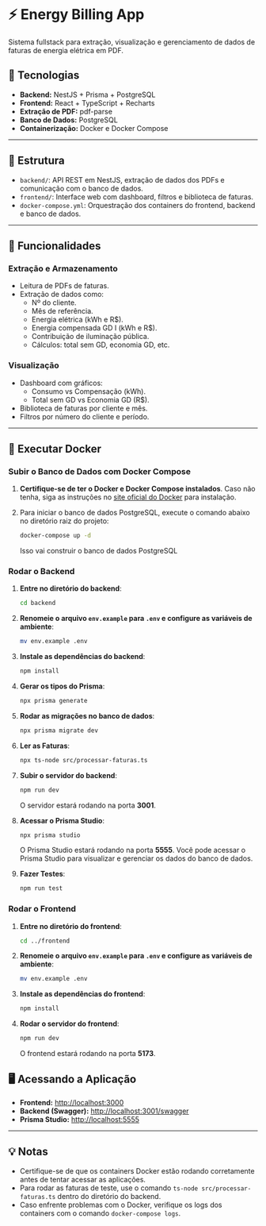 # ⚡ Energy Billing App

Sistema fullstack para extração, visualização e gerenciamento de dados de faturas de energia elétrica em PDF.

## 🚀 Tecnologias

- **Backend:** NestJS + Prisma + PostgreSQL
- **Frontend:** React + TypeScript + Recharts
- **Extração de PDF:** pdf-parse
- **Banco de Dados:** PostgreSQL
- **Containerização:** Docker e Docker Compose

---

## 📁 Estrutura

- `backend/`: API REST em NestJS, extração de dados dos PDFs e comunicação com o banco de dados.
- `frontend/`: Interface web com dashboard, filtros e biblioteca de faturas.
- `docker-compose.yml`: Orquestração dos containers do frontend, backend e banco de dados.

---

## 🧠 Funcionalidades

### Extração e Armazenamento

- Leitura de PDFs de faturas.
- Extração de dados como:
  - Nº do cliente.
  - Mês de referência.
  - Energia elétrica (kWh e R$).
  - Energia compensada GD I (kWh e R$).
  - Contribuição de iluminação pública.
  - Cálculos: total sem GD, economia GD, etc.

### Visualização

- Dashboard com gráficos:
  - Consumo vs Compensação (kWh).
  - Total sem GD vs Economia GD (R$).
- Biblioteca de faturas por cliente e mês.
- Filtros por número do cliente e período.

---

## 🐳 Executar Docker

### Subir o Banco de Dados com Docker Compose

1. **Certifique-se de ter o Docker e Docker Compose instalados**. Caso não tenha, siga as instruções no [site oficial do Docker](https://docs.docker.com/get-docker/) para instalação.

2. Para iniciar o banco de dados PostgreSQL, execute o comando abaixo no diretório raiz do projeto:

   ```bash
   docker-compose up -d
   ```

   Isso vai construir o banco de dados PostgreSQL

### Rodar o Backend

1. **Entre no diretório do backend**:

   ```bash
   cd backend
   ```

2. **Renomeie o arquivo `env.example` para `.env` e configure as variáveis de ambiente**:

   ```bash
   mv env.example .env
   ```

3. **Instale as dependências do backend**:

   ```bash
   npm install
   ```

4. **Gerar os tipos do Prisma**:

   ```bash
   npx prisma generate
   ```

5. **Rodar as migrações no banco de dados**:

   ```bash
   npx prisma migrate dev
   ```

6. **Ler as Faturas**:

   ```bash
   npx ts-node src/processar-faturas.ts
   ```

7. **Subir o servidor do backend**:

   ```bash
   npm run dev
   ```

   O servidor estará rodando na porta **3001**.

8. **Acessar o Prisma Studio**:

   ```bash
   npx prisma studio
   ```

   O Prisma Studio estará rodando na porta **5555**.
   Você pode acessar o Prisma Studio para visualizar e gerenciar os dados do banco de dados.

9. **Fazer Testes**:

   ```bash
   npm run test
   ```

### Rodar o Frontend

1. **Entre no diretório do frontend**:

   ```bash
   cd ../frontend
   ```

2. **Renomeie o arquivo `env.example` para `.env` e configure as variáveis de ambiente**:

   ```bash
   mv env.example .env
   ```

3. **Instale as dependências do frontend**:

   ```bash
   npm install
   ```

4. **Rodar o servidor do frontend**:

   ```bash
   npm run dev
   ```

   O frontend estará rodando na porta **5173**.

## 🖥️ Acessando a Aplicação

- **Frontend:** [http://localhost:3000](http://localhost:5173)
- **Backend (Swagger):** [http://localhost:3001/swagger](http://localhost:3001/swagger)
- **Prisma Studio:** [http://localhost:5555](http://localhost:5555)

---

## 💡 Notas

- Certifique-se de que os containers Docker estão rodando corretamente antes de tentar acessar as aplicações.
- Para rodar as faturas de teste, use o comando `ts-node src/processar-faturas.ts` dentro do diretório do backend.
- Caso enfrente problemas com o Docker, verifique os logs dos containers com o comando `docker-compose logs`.
